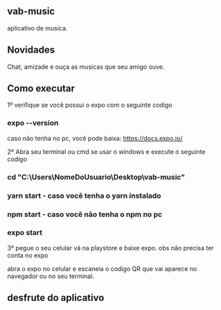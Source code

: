 ## vab-music
aplicativo de musica.

## Novidades
Chat, amizade e ouça as musicas que seu amigo ouve.

## Como executar
1º verifique se você possui o expo com o seguinte codigo
### expo --version

caso não tenha no pc, você pode baixa: https://docs.expo.io/

2º Abra seu terminal ou cmd se usar o windows e execute o seguinte codigo
### cd "C:\Users\NomeDoUsuario\Desktop\vab-music"
### yarn start - caso você tenha o yarn instalado
### npm start - caso você não tenha o npm no pc
### expo start

3º pegue o seu celular vá na playstore e baixe expo. obs não precisa ter conta no expo

abra o expo no celular e escaneia o codigo QR que vai aparece no navegador ou no seu terminal.

## desfrute do aplicativo
